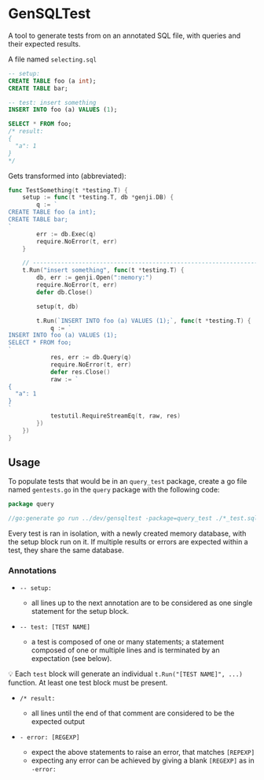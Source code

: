 # GenSQLTest

A tool to generate tests from on an annotated SQL file, with queries and their expected results.

A file named `selecting.sql`

```sql
-- setup:
CREATE TABLE foo (a int);
CREATE TABLE bar;

-- test: insert something
INSERT INTO foo (a) VALUES (1);

SELECT * FROM foo;
/* result:
{
  "a": 1
}
*/
```

Gets transformed into (abbreviated):

```go
func TestSomething(t *testing.T) {
	setup := func(t *testing.T, db *genji.DB) {
		q := `
CREATE TABLE foo (a int);
CREATE TABLE bar;
`
		err := db.Exec(q)
		require.NoError(t, err)
	}

	// --------------------------------------------------------------------------
	t.Run("insert something", func(t *testing.T) {
		db, err := genji.Open(":memory:")
		require.NoError(t, err)
		defer db.Close()

		setup(t, db)

		t.Run(`INSERT INTO foo (a) VALUES (1);`, func(t *testing.T) {
			q := `
INSERT INTO foo (a) VALUES (1);
SELECT * FROM foo;
`
			res, err := db.Query(q)
			require.NoError(t, err)
			defer res.Close()
			raw := `
{
  "a": 1
}
`
			testutil.RequireStreamEq(t, raw, res)
        })
	})
}
```

## Usage

To populate tests that would be in an `query_test` package, create a go file named `gentests.go` in the `query` package with the following code:

```go
package query

//go:generate go run ../dev/gensqltest -package=query_test ./*_test.sql
```

Every test is ran in isolation, with a newly created memory database, with the setup block run on it.
If multiple results or errors are expected within a test, they share the same database.

### Annotations

- `-- setup:`

  - all lines up to the next annotation are to be considered as one single statement for the setup block.

- `-- test: [TEST NAME]`
  - a test is composed of one or many statements; a statement composed of one or multiple lines and is terminated by an expectation (see below).

:bulb: Each `test` block will generate an individual `t.Run("[TEST NAME]", ...)` function. At least one test block must be present.

- `/* result: `

  - all lines until the end of that comment are considered to be the expected output

- `- error: [REGEXP]`
  - expect the above statements to raise an error, that matches `[REPEXP]`
  - expecting any error can be achieved by giving a blank `[REGEXP]` as in `-error:`
